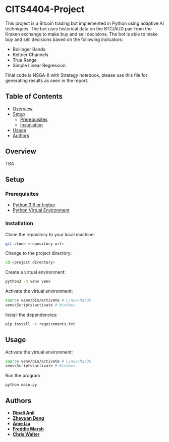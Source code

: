 # **CITS4404-Project**
This project is a Bitcoin trading bot implemented in Python using adaptive AI techniques. The bot uses historical data on the BTC/AUD pair from the Kraken exchange to make buy and sell decisions. The bot is able to make buy and sell decisions based on the following indicators: 
 - Bollinger Bands
 - Keltner Channels
 - True Range
 - Simple Linear Regression

Final code is NSGA-II with Strategy notebook, please use this file for generating results as seen in the report.

## Table of Contents
- [Overview](#overview)
- [Setup](#setup)
  - [Prerequisites](#prerequisites)
  - [Installation](#installation)
- [Usage](#usage)
- [Authors](#authors)
## Overview
TBA
## Setup
### Prerequisites
- [Python 3.6 or higher](https://www.python.org/downloads/)
- [Python Virtual Environment](https://docs.python.org/3/library/venv.html)
### Installation
Clone the repository to your local machine:
```bash
git clone <repository url>
```
Change to the project directory:
```bash
cd <project directory>
```
Create a virtual environment:
```bash
python3 -m venv venv
```
Activate the virtual environment:
```bash
source venv/bin/activate # Linux/MacOS
venv\Scripts\activate # Windows
```
Install the dependencies:
```bash
pip install -r requirements.txt
```
## Usage
Activate the virtual environment:
```bash
source venv/bin/activate # Linux/MacOS
venv\Scripts\activate # Windows
```
Run the program
```bash
python main.py
```
## Authors
- [**Dipali Anil**](https://github.com/ophixus)
- [**Zheyuan Deng**]()
- [**Ame Liu**]()
- [**Freddie Marsh**]()
- [**Chris Walter**]()
